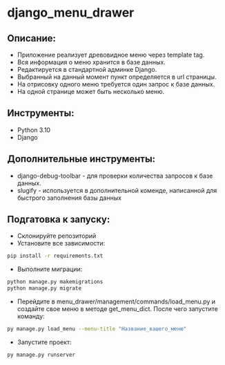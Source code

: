 # django_menu_drawer

## Описание:
- Приложение реализует древовидное меню через template tag. 
- Вся информация о меню хранится в базе данных.
- Редактируется в стандартной админке Django.
- Выбранный на данный момент пункт определяется в url страницы.
- На отрисовку одного меню требуется один запрос к базе данных.
- На одной странице может быть несколько меню.


## Инструменты:
- Python 3.10
- Django

## Дополнительные инструменты:
- django-debug-toolbar - для проверки количества запросов к базе данных.
- slugify - используется в дополнительной коменде, написанной для быстрого заполнения базы данных

## Подгатовка к запуску:
- Склонируйте репозиторий
- Установите все зависимости:
```bash
pip install -r requirements.txt
```
- Выполните миграции:
```bash
python manage.py makemigrations
python manage.py migrate
```
- Перейдите в menu_drawer/management/commands/load_menu.py и создайте свое меню в методе get_menu_dict. После чего запустите команду:
```bash
py manage.py load_menu --menu-title "Название_вашего_меню"
```
- Запустите проект:
```bash
py manage.py runserver
```
